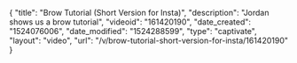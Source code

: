{
    "title": "Brow Tutorial (Short Version for Insta)",
    "description": "Jordan shows us a brow tutorial",
    "videoid": "161420190",
    "date_created": "1524076006",
    "date_modified": "1524288599",
    "type": "captivate",
    "layout": "video",
    "url": "\/v\/brow-tutorial-short-version-for-insta\/161420190"
}